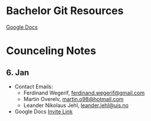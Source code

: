 Bachelor Git Resources
======
[Google Docs](https://drive.google.com/drive/folders/1Qf7gcBeIkOgUbiZ_vQK2ZrqtLny66zND)


Counceling Notes
======

## 6. Jan
* Contact Emails:
   * Ferdinand Wegerif, ferdinand.wegerif@gmail.com
   * Martin Overelv, martin.o98@hotmail.com
   * Leander Nikolaus Jehl, leander.jehl@uis.no
* Google Docs [Invite Link](https://drive.google.com/drive/folders/1Qf7gcBeIkOgUbiZ_vQK2ZrqtLny66zND?usp=sharing)
